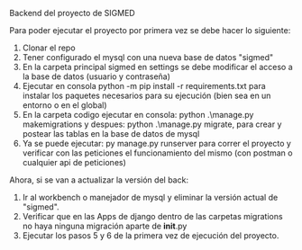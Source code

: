 Backend del proyecto de SIGMED

Para poder ejecutar el proyecto por primera vez se debe hacer lo siguiente:
1. Clonar el repo
2. Tener configurado el mysql con una nueva base de datos "sigmed"
3. En la carpeta principal sigmed en settings se debe modificar el acceso a la base de datos (usuario y contraseña)
4. Ejecutar en consola python -m pip install -r requirements.txt para instalar los paquetes necesarios para su ejecución (bien sea en un entorno o en el global)
5. En la carpeta codigo ejecutar en consola: python .\manage.py makemigrations y despues: python .\manage.py migrate, para crear y postear las tablas en la base de datos de mysql
6. Ya se puede ejecutar: py manage.py runserver para correr el proyecto y verificar con las peticiones el funcionamiento del mismo (con postman o cualquier api de peticiones)

Ahora, si se van a actualizar la versión del back:
1. Ir al workbench o manejador de mysql y eliminar la versión actual de "sigmed".
2. Verificar que en las Apps de django dentro de las carpetas migrations no haya ninguna migración aparte de __init__.py
3. Ejecutar los pasos 5 y 6 de la primera vez de ejecución del proyecto.